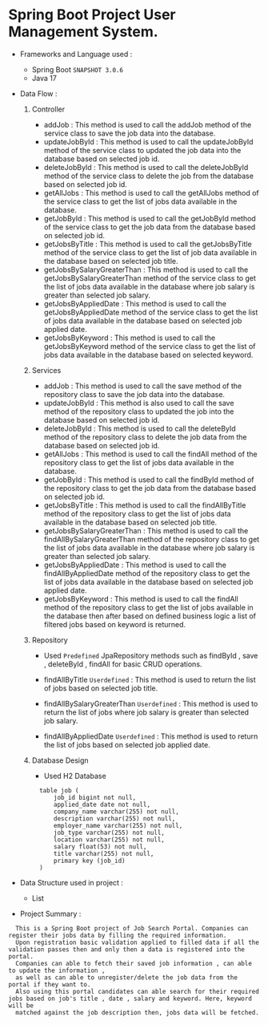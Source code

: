 # Spring Boot Project User Management System.

- Frameworks and Language used :
  - Spring Boot `SNAPSHOT 3.0.6`
  - Java 17

- Data Flow :
  1. Controller
      <br/>
      - addJob : This method is used to call the addJob method of the service class to save the job data into the database.
      - updateJobById : This method is used to call the updateJobById method of the service class to updated the job data into the database based on selected job id.
      - deleteJobById : This method is used to call the deleteJobById method of the service class to delete the job from the database based on selected job id.
      - getAllJobs : This method is used to call the getAllJobs method of the service class to get the list of jobs data available in the database.
      - getJobById :  This method is used to call the getJobById method of the service class to get the job data from the database based on selected job id.
      - getJobsByTitle : This method is used to call the getJobsByTitle method of the service class to get the list of job data available in the database based on selected job title.
      - getJobsBySalaryGreaterThan : This method is used to call the getJobsBySalaryGreaterThan method of the service class to get the list of jobs data available in the database where job salary is greater than selected job salary.
      - getJobsByAppliedDate : This method is used to call the getJobsByAppliedDate method of the service class to get the list of jobs data available in the database based on selected job applied date.
      - getJobsByKeyword : This method is used to call the getJobsByKeyword method of the service class to get the list of jobs data available in the database based on selected keyword.
      
  2. Services
      <br/>
      - addJob : This method is used to call the save method of the repository class to save the job data into the database.
      - updateJobById :  This method is also used to call the save method of the repository class to updated the job into the database based on selected job id.
      - deleteJobById : This method is used to call the deleteById method of the repository class to delete the job data from the database based on selected job id.
      - getAllJobs : This method is used to call the findAll method of the repository class to get the list of jobs data available in the database. 
      - getJobById :  This method is used to call the findById method of the repository class to get the job data from the database based on selected job id.
      - getJobsByTitle : This method is used to call the findAllByTitle method of the repository class to get the list of jobs data available in the database based on selected job title.
      - getJobsBySalaryGreaterThan : This method is used to call the findAllBySalaryGreaterThan method of the repository class to get the list of jobs data available in the database where job salary is greater than selected job salary.
      - getJobsByAppliedDate : This method is used to call the findAllByAppliedDate method of the repository class to get the list of jobs data available in the database based on selected job applied date.
      - getJobsByKeyword : This method is used to call the findAll method of the repository class to get the list of jobs available in the database then after based on defined business logic a list of filtered jobs based on keyword is returned.
      
  3. Repository
      - Used `Predefined` JpaRepository methods such as findById , save , deleteById , findAll for basic CRUD operations.
        
      - findAllByTitle `Userdefined` : This method is used to return the list of jobs based on selected job title.
      - findAllBySalaryGreaterThan `Userdefined` : This method is used to return the list of jobs where job salary is greater than selected job salary.
      - findAllByAppliedDate `Userdefined` : This method is used to return the list of jobs based on selected job applied date.
      
  4. Database Design
      - Used H2 Database
      ```
		table job (
        	job_id bigint not null,
        	applied_date date not null,
        	company_name varchar(255) not null,
        	description varchar(255) not null,
        	employer_name varchar(255) not null,
        	job_type varchar(255) not null,
        	location varchar(255) not null,
        	salary float(53) not null,
        	title varchar(255) not null,
        	primary key (job_id)
    	)
      ```
   
- Data Structure used in project :
  - List

- Project Summary :
```
  This is a Spring Boot project of Job Search Portal. Companies can register their jobs data by filling the required information.
  Upon registration basic validation applied to filled data if all the validation passes then and only then a data is registered into the portal.
  Companies can able to fetch their saved job information , can able to update the information ,
  as well as can able to unregister/delete the job data from the portal if they want to.
  Also using this portal candidates can able search for their required jobs based on job's title , date , salary and keyword. Here, keyword will be
  matched against the job description then, jobs data will be fetched.
```
